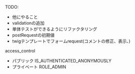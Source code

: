 TODO:
- 他にやること
- validationの追加
- 単体テストができるようにリファクタリング
- postRequestの初期値
- twigテンプレートでフォームrequest(コメントの修正、表示、)



access_control
 - パブリック IS_AUTHENTICATED_ANONYMOUSLY
 - プライベート ROLE_ADMIN